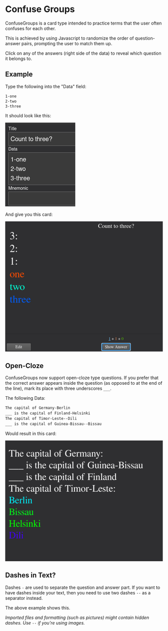 # Confuse Groups

ConfuseGroups is a card type intended to practice terms that the user often confuses for each other.

This is achieved by using Javascript to randomize the order of question-answer pairs, prompting the user to match them up.

Click on any of the answers (right side of the data) to reveal which question it belongs to.

## Example

Type the following into the "Data" field:

```
1-one
2-two
3-three
```

It should look like this:

![alt text](example-fields.png)

And give you this card:

![alt text](example.gif)


## Open-Cloze

ConfuseGroups now support open-cloze type questions. If you prefer that the correct answer appears inside the question (as opposed to at the end of the line), mark its place with three underscores `___`. 

The following Data:

```txt
The capital of Germany-Berlin
___ is the capital of Finland-Helsinki
The capital of Timor-Leste--Dili
___ is the capital of Guinea-Bissau--Bissau
```

Would result in this card:

![alt text](cloze-and-dashes.gif)

## Dashes in Text?

Dashes `-` are used to separate the question and answer part. If you want to have dashes inside your text, then you need to use two dashes `--` as a separator instead.

The above example shows this.

*Imported files and formatting (such as pictures) might contain hidden dashes. Use `--` if you're using images.*
